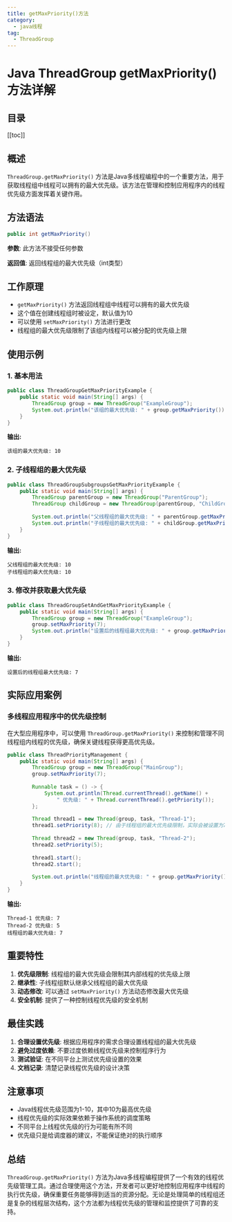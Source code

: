 ```yaml
---
title: getMaxPriority()方法
category:
  - java线程
tag:
  - ThreadGroup
---
```


# Java ThreadGroup getMaxPriority() 方法详解

## 目录

[[toc]]

## 概述

`ThreadGroup.getMaxPriority()` 方法是Java多线程编程中的一个重要方法，用于获取线程组中线程可以拥有的最大优先级。该方法在管理和控制应用程序内的线程优先级方面发挥着关键作用。

## 方法语法

```java
public int getMaxPriority()
```

**参数**: 此方法不接受任何参数

**返回值**: 返回线程组的最大优先级（int类型）

## 工作原理

- `getMaxPriority()` 方法返回线程组中线程可以拥有的最大优先级
- 这个值在创建线程组时被设定，默认值为10
- 可以使用 `setMaxPriority()` 方法进行更改
- 线程组的最大优先级限制了该组内线程可以被分配的优先级上限

## 使用示例

### 1. 基本用法

```java
public class ThreadGroupGetMaxPriorityExample {
    public static void main(String[] args) {
        ThreadGroup group = new ThreadGroup("ExampleGroup");
        System.out.println("该组的最大优先级: " + group.getMaxPriority());
    }
}
```

**输出:**
```
该组的最大优先级: 10
```

### 2. 子线程组的最大优先级

```java
public class ThreadGroupSubgroupsGetMaxPriorityExample {
    public static void main(String[] args) {
        ThreadGroup parentGroup = new ThreadGroup("ParentGroup");
        ThreadGroup childGroup = new ThreadGroup(parentGroup, "ChildGroup");
        
        System.out.println("父线程组的最大优先级: " + parentGroup.getMaxPriority());
        System.out.println("子线程组的最大优先级: " + childGroup.getMaxPriority());
    }
}
```

**输出:**
```
父线程组的最大优先级: 10
子线程组的最大优先级: 10
```

### 3. 修改并获取最大优先级

```java
public class ThreadGroupSetAndGetMaxPriorityExample {
    public static void main(String[] args) {
        ThreadGroup group = new ThreadGroup("ExampleGroup");
        group.setMaxPriority(7);
        System.out.println("设置后的线程组最大优先级: " + group.getMaxPriority());
    }
}
```

**输出:**
```
设置后的线程组最大优先级: 7
```

## 实际应用案例

### 多线程应用程序中的优先级控制

在大型应用程序中，可以使用 `ThreadGroup.getMaxPriority()` 来控制和管理不同线程组内线程的优先级，确保关键线程获得更高优先级。

```java
public class ThreadPriorityManagement {
    public static void main(String[] args) {
        ThreadGroup group = new ThreadGroup("MainGroup");
        group.setMaxPriority(7);
        
        Runnable task = () -> {
            System.out.println(Thread.currentThread().getName() + 
                " 优先级: " + Thread.currentThread().getPriority());
        };
        
        Thread thread1 = new Thread(group, task, "Thread-1");
        thread1.setPriority(8); // 由于线程组的最大优先级限制，实际会被设置为7
        
        Thread thread2 = new Thread(group, task, "Thread-2");
        thread2.setPriority(5);
        
        thread1.start();
        thread2.start();
        
        System.out.println("线程组的最大优先级: " + group.getMaxPriority());
    }
}
```

**输出:**
```
Thread-1 优先级: 7
Thread-2 优先级: 5
线程组的最大优先级: 7
```

## 重要特性

1. **优先级限制**: 线程组的最大优先级会限制其内部线程的优先级上限
2. **继承性**: 子线程组默认继承父线程组的最大优先级
3. **动态修改**: 可以通过 `setMaxPriority()` 方法动态修改最大优先级
4. **安全机制**: 提供了一种控制线程优先级的安全机制

## 最佳实践

1. **合理设置优先级**: 根据应用程序的需求合理设置线程组的最大优先级
2. **避免过度依赖**: 不要过度依赖线程优先级来控制程序行为
3. **测试验证**: 在不同平台上测试优先级设置的效果
4. **文档记录**: 清楚记录线程优先级的设计决策

## 注意事项

- Java线程优先级范围为1-10，其中10为最高优先级
- 线程优先级的实际效果依赖于操作系统的调度策略
- 不同平台上线程优先级的行为可能有所不同
- 优先级只是给调度器的建议，不能保证绝对的执行顺序

## 总结

`ThreadGroup.getMaxPriority()` 方法为Java多线程编程提供了一个有效的线程优先级管理工具。通过合理使用这个方法，开发者可以更好地控制应用程序中线程的执行优先级，确保重要任务能够得到适当的资源分配。无论是处理简单的线程组还是复杂的线程层次结构，这个方法都为线程优先级的管理和监控提供了可靠的支持。
